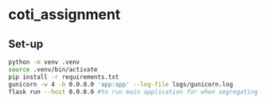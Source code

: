 # coti_assignment

## Set-up
``` bash
python -m venv .venv
source .venv/bin/activate
pip install -r requirements.txt
gunicorn -w 4 -b 0.0.0.0 'app:app' --log-file logs/gunicorn.log
flask run --host 0.0.0.0 #to run main application for when segregating testing w the vms
```

